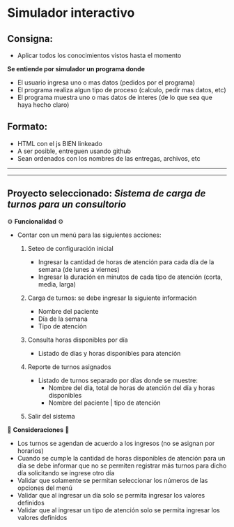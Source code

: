 # Simulador interactivo

## Consigna:

- Aplicar todos los conocimientos vistos hasta el momento

**Se entiende por simulador un programa donde**

- El usuario ingresa uno o mas datos (pedidos por el programa)
- El programa realiza algun tipo de proceso (calculo, pedir mas datos, etc)
- El programa muestra uno o mas datos de interes (de lo que sea que haya hecho claro)

## Formato:

- HTML con el js BIEN linkeado
- A ser posible, entreguen usando github
- Sean ordenados con los nombres de las entregas, archivos, etc

---

---

## Proyecto seleccionado: _Sistema de carga de turnos para un consultorio_

⚙️ **Funcionalidad** ⚙️

- Contar con un menú para las siguientes acciones:

  1. Seteo de configuración inicial

     - Ingresar la cantidad de horas de atención para cada día de la semana (de lunes a viernes)
     - Ingresar la duración en minutos de cada tipo de atención (corta, media, larga)

  2. Carga de turnos: se debe ingresar la siguiente información
     - Nombre del paciente
     - Día de la semana
     - Tipo de atención
  3. Consulta horas disponibles por día
     - Listado de días y horas disponibles para atención
  4. Reporte de turnos asignados
     - Listado de turnos separado por días donde se muestre:
       - Nombre del día, total de horas de atención del día y horas disponibles
       - Nombre del paciente | tipo de atención
  5. Salir del sistema

📌 **Consideraciones** 📌

- Los turnos se agendan de acuerdo a los ingresos (no se asignan por horarios)
- Cuando se cumple la cantidad de horas disponibles de atención para un día se debe informar que no se permiten registrar más turnos para dicho día solicitando se ingrese otro día
- Validar que solamente se permitan seleccionar los números de las opciones del menú
- Validar que al ingresar un día solo se permita ingresar los valores definidos
- Validar que al ingresar un tipo de atención solo se permita ingresar los valores definidos
